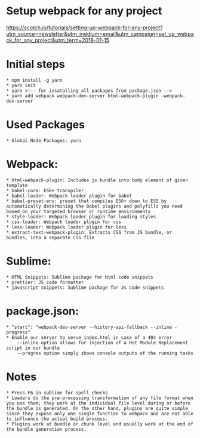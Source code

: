 # Setup webpack for any project

https://scotch.io/tutorials/setting-up-webpack-for-any-project?utm_source=newsletter&utm_medium=email&utm_campaign=set_up_webpack_for_any_project&utm_term=2018-01-15



# Initial steps
	* npm install -g yarn
	* yarn init
	* yarn <!-- for insatalling all packages from package.json -->
	* yarn add webpack webpack-dev-server html-webpack-plugin -webpack-dev-server 



# Used Packages
	* Global Node Packages: yarn

# Webpack: 
	* html-webpack-plugin: Includes js bundle into body element of given template
	* babel-core: ES6+ transpiler
	* babel-loader: Webpack loader plugin for babel
	* babel-preset-env: preset that compiles ES6+ down to ES5 by automatically determining the Babel plugins and polyfills you need based on your targeted browser or runtime environments
	* style-loader: Webpack loader plugin for loading styles
	* css-loader: Webpack loader plugin for css
	* less-loader: Webpack loader plugin for less
	* extract-text-webpack-plugin: Extracts CSS from JS bundle, or bundles, into a separate CSS file


# Sublime: 
	* HTML Snippets: Sublime package for Html code snippets
	* prettier: JS code formatter
	* javascript snippets: Sublime package for Js code snippets


# package.json:
	* "start": "webpack-dev-server --history-api-fallback --inline -progress"
	* Enable our server to serve index.html in case of a 404 error
		--inline option allows for injection of a Hot Module Replacement script in our bundle
		--progres option simply shows console outputs of the running tasks



# Notes
	* Press F6 in sublime for spell checks
	* Loaders do the pre-processing transformation of any file format when you use them; they work at the individual file level during or before the bundle is generated. On the other hand, plugins are quite simple since they expose only one single function to webpack and are not able to influence the actual build process.
	* Plugins work at bundle or chunk level and usually work at the end of the bundle generation process.
